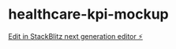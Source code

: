 # healthcare-kpi-mockup

[Edit in StackBlitz next generation editor ⚡️](https://stackblitz.com/~/github.com/Wardomi7777/healthcare-kpi-mockup)